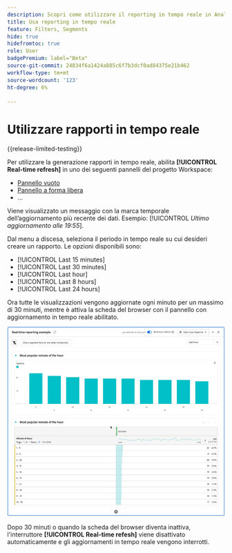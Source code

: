 ```yaml
---
description: Scopri come utilizzare il reporting in tempo reale in Analysis Workspace.
title: Usa reporting in tempo reale
feature: Filters, Segments
hide: true
hidefromtoc: true
role: User
badgePremium: label="Beta"
source-git-commit: 24834f6a1424a885c6f7b3dcf0ad84375e21b462
workflow-type: tm+mt
source-wordcount: '123'
ht-degree: 6%

---
```



# Utilizzare rapporti in tempo reale

{{release-limited-testing}}

Per utilizzare la generazione rapporti in tempo reale, abilita **[!UICONTROL Real-time refresh]** in uno dei seguenti pannelli del progetto Workspace:



* [Pannello vuoto](/help/analysis-workspace/c-panels/blank-panel.md)
* [Pannello a forma libera](/help/analysis-workspace/c-panels/freeform-panel.md)
* ...

Viene visualizzato un messaggio con la marca temporale dell’aggiornamento più recente dei dati. Esempio: [!UICONTROL &#x200B; *Ultimo aggiornamento alle 19:55*].

Dal menu a discesa, seleziona il periodo in tempo reale su cui desideri creare un rapporto. Le opzioni disponibili sono:

* [!UICONTROL Last 15 minutes]
* [!UICONTROL Last 30 minutes]
* [!UICONTROL Last hour]
* [!UICONTROL Last 8 hours]
* [!UICONTROL Last 24 hours]

Ora tutte le visualizzazioni vengono aggiornate ogni minuto per un massimo di 30 minuti, mentre è attiva la scheda del browser con il pannello con aggiornamento in tempo reale abilitato.

![Aggiornamento in tempo reale](assets/real-time-refresh.gif)

Dopo 30 minuti o quando la scheda del browser diventa inattiva, l&#39;interruttore **[!UICONTROL Real-time refesh]** viene disattivato automaticamente e gli aggiornamenti in tempo reale vengono interrotti.

